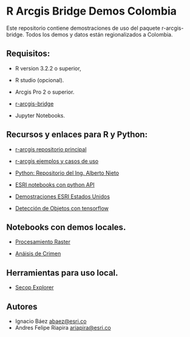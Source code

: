# R Arcgis Bridge Demos Colombia

Este repositorio contiene demostraciones de uso del paquete r-arcgis-bridge. Todos los demos y datos están regionalizados a Colombia.


## Requisitos:


- R version 3.2.2 o superior, 

- R studio (opcional). 

- Arcgis Pro 2 o superior. 

- [r-arcgis-bridge](https://learn.arcgis.com/es/projects/analyze-crime-using-statistics-and-the-r-arcgis-bridge/lessons/install-the-r-arcgis-bridge-and-start-statistical-analysis.htm)

- Jupyter Notebooks. 

## Recursos y enlaces para R y Python:

- [r-arcgis repositorio principal](https://github.com/R-ArcGIS)

- [r-arcgis ejemplos y casos de uso](https://github.com/R-ArcGIS/r-sample-tools)

- [Python: Repositorio del Ing. Alberto Nieto](https://github.com/Qberto?tab=repositories)

- [ESRI notebooks con python API](https://github.com/Esri/arcgis-python-api/tree/master/samples)

- [Demostraciones ESRI Estados Unidos](https://github.com/Esri/arcgis-python-api/tree/conference_talks/talks)

- [Detección de Objetos con tensorflow](https://github.com/tensorflow/models/tree/master/research/object_detection)



## Notebooks con demos locales.

- [Procesamiento Raster](notebooks/Raster_Notebook.ipynb)

- [Anáisis de Crimen](notebooks/Crime.ipynb)


## Herramientas para uso local. 

- [Secop Explorer](doc/Secop_Explorer.md)




## Autores

- Ignacio Báez abaez@esri.co
- Andres Felipe Riapira ariapira@esri.co



